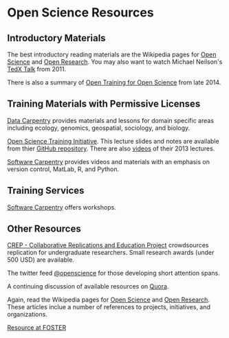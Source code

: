 # Open Science Resources

## Introductory Materials

The best introductory reading materials are the Wikipedia pages for [Open Science](https://en.wikipedia.org/wiki/Open_science)
and [Open Research](https://en.wikipedia.org/wiki/Open_research).  You may also want to watch Michael Neilson's
[TedX Talk](https://www.ted.com/talks/michael_nielsen_open_science_now) from 2011.

There is also a summary of
[Open Training for Open Science](http://science.okfn.org/2014/12/21/open-training-for-open-science/)
from late 2014.

## Training Materials with Permissive Licenses

[Data Carpentry](http://www.datacarpentry.org/lessons/) provides materials and lessons for domain specific areas
including ecology, genomics, geospatial, sociology, and biology.

[Open Science Training Initiative](http://www.opensciencetraining.com/index.php).  This lecture slides and notes are
available from thier [GitHub repository](https://github.com/StilettoFiend/OpenScienceTraining).  There are also
[videos](http://www.opensciencetraining.com/movielist.php) of their 2013 lectures.

[Software Carpentry](https://software-carpentry.org/lessons/) provides videos and materials with an emphasis on version
control, MatLab, R, and Python.

## Training Services

[Software Carpentry](http://software-carpentry.org/workshops/) offers workshops.


## Other Resources

[CREP - Collaborative Replications and Education Project](https://osf.io/wfc6u/) crowdsources replication for
undergraduate researchers.   Small research awards (under 500 USD) are available.

The twitter feed [@openscience](https://twitter.com/openscience) for those developing short attention spans.

A continuing discussion of available resources on
[Quora](https://openscience.uni-bielefeld.de/898/which-materials-exist-introducing-specific-audiences-science).

Again, read the Wikipedia pages for [Open Science](https://en.wikipedia.org/wiki/Open_science)
and [Open Research](https://en.wikipedia.org/wiki/Open_research).  These articles inclue a number
of references to projects, initiatives, and organizations.

[Resource at FOSTER](https://www.fosteropenscience.eu/resources)

